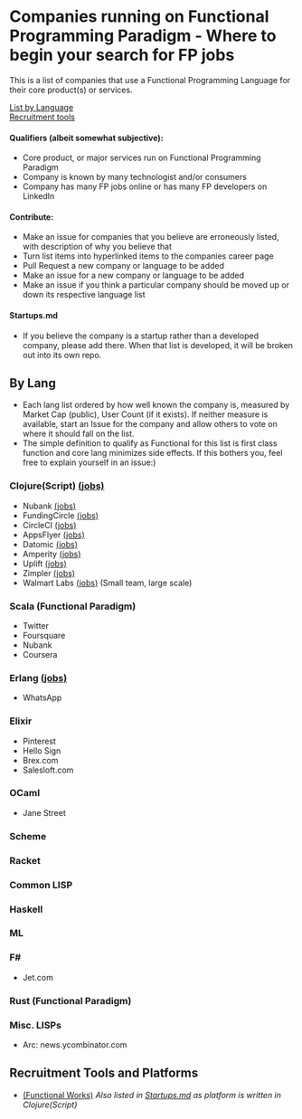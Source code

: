 # Companies running on Functional Programming Paradigm - Where to begin your search for FP jobs
This is a list of companies that use a Functional Programming Language for their core product(s) or services.  

[List by Language](#by-lang)   
[Recruitment tools](#recruitment-tools-and-platforms)   

#### Qualifiers (albeit somewhat subjective):  
- Core product, or major services run on Functional Programming Paradigm   
- Company is known by many technologist and/or consumers  
- Company has many FP jobs online or has many FP developers on LinkedIn  

#### Contribute:
- Make an issue for companies that you believe are erroneously listed, with description of why you believe that  
- Turn list items into hyperlinked items to the companies career page
- Pull Request a new company or language to be added
- Make an issue for a new company or language to be added
- Make an issue if you think a particular company should be moved up or down its respective language list

#### Startups.md
- If you believe the company is a startup rather than a developed company, please add there. When that list is developed, it will be broken out into its own repo.

## By Lang
- Each lang list ordered by how well known the company is, measured by Market Cap (public), User Count (if it exists). If neither measure is available, start an Issue for the company and allow others to vote on where it should fall on the list.  
- The simple definition to qualify as Functional for this list is first class function and core lang minimizes side effects. If this bothers you, feel free to explain yourself in an issue:)  

### Clojure(Script) [(jobs)](https://clojuredocs.org/jobs) 
- Nubank [(jobs)](https://nubank.workable.com)
- FundingCircle [(jobs)](https://www.fundingcircle.com/us/about/careers/?p=job%2FoISe9fwH)
- CircleCI [(jobs)](https://boards.greenhouse.io/circleci)
- AppsFlyer [(jobs)](https://www.appsflyer.com/jobs/)
- Datomic [(jobs)](https://cognitect.com/about.html#careers)
- Amperity [(jobs)](https://amperity.com/careers/#open-positions)
- Uplift [(jobs)](https://www.uplift.com/careers)
- Zimpler [(jobs)](https://careers.zimpler.com)
- Walmart Labs [(jobs)](https://careers.walmart.com/results?q=&page=1&sort=rank&jobBrand=0000015f-923b-d8cb-a17f-9afff80c0000&expand=department,brand,type,rate&jobCareerArea=all) (Small team, large scale) 
### Scala (Functional Paradigm)
- Twitter
- Foursquare
- Nubank
- Coursera
### Erlang [(jobs)](https://angel.co/erlang/jobs) 
- WhatsApp
### Elixir
- Pinterest
- Hello Sign
- Brex.com
- Salesloft.com

### OCaml
- Jane Street
### Scheme

### Racket

### Common LISP

### Haskell

### ML

### F#
- Jet.com

### Rust (Functional Paradigm)

### Misc. LISPs
- Arc: news.ycombinator.com

## Recruitment Tools and Platforms
- [(Functional Works)](https://functional.works-hub.com) *Also listed in [Startups.md](https://github.com/elamje/FunctionalProgrammingCompanyList/blob/master/Startups.md) as platform is written in Clojure(Script)*
